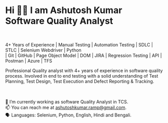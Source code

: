<h1> Hi 👋👋 I am Ashutosh Kumar <br>
 Software Quality Analyst </h1> <br>
 
 4+ Years of Experience | Manual Testing | Automation Testing | SDLC | STLC | Selenium Webdriver | Python <br>
 | Git | GitHub | Page Object Model | DOM | JIRA | Regression Testing | API | Postman | Azure | TFS <br>
 
 Professional Quality analyst with 4+ years of experience in software quality process. Involved in end to end
testing with a solid understanding of Test Planning, Test Design, Test Execution and Defect Reporting &
Tracking. <br> <br> <br>


🔭 I’m currently working as software Quality Analyst in TCS. <br>
📫 You can reach me at ashutoshkumar.ramp@gmail.com. <br>
🗣 Languages: Selenium, Python, English, Hindi and Bengali.
